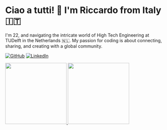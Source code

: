 # Ciao a tutti! 👋 I'm Riccardo from Italy 🇮🇹

I'm 22, and navigating the intricate world of High Tech Engineering at TUDelft in the Netherlands 🇳🇱. My passion for coding is about connecting, sharing, and creating with a global community.

[![GitHub](https://img.shields.io/badge/GitHub-100000?style=for-the-badge&logo=github&logoColor=white)](https://github.com/ricdigi)
[![LinkedIn](https://img.shields.io/badge/LinkedIn-0077B5?style=for-the-badge&logo=linkedin&logoColor=white)](https://www.linkedin.com/in/riccardodigirolamo01/)


  <a href="https://github.com/ricdigi">
    <img height="195" src="https://github-readme-stats.vercel.app/api?username=ricdigi&show_icons=true&count_private=false&include_all_commits=true&exclude_forks=true&theme=default" />
  </a>
  <a href="https://github.com/YOUR_GITHUB_USERNAME">
    <img height="195" src="https://github-readme-stats.vercel.app/api/top-langs/?username=ricdigi&langs_count=10&layout=compact&exclude_repo=REPO1,REPO2&exclude_forks=true&theme=default" />
  </a>

